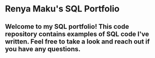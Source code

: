 # Renya Maku's SQL Portfolio

## Welcome to my SQL portfolio! This code repository contains examples of SQL code I've written. Feel free to take a look and reach out if you have any questions.
